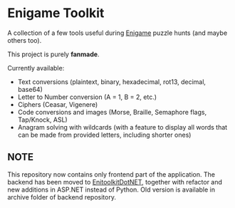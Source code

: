 # Enigame Toolkit
A collection of a few tools useful during [Enigame](https://www.enigame.com) puzzle hunts (and maybe others too).

This project is purely **fanmade**.

Currently available:
* Text conversions (plaintext, binary, hexadecimal, rot13, decimal, base64)
* Letter to Number conversion (A = 1, B = 2, etc.)
* Ciphers (Ceasar, Vigenere)
* Code conversions and images (Morse, Braille, Semaphore flags, Tap/Knock, ASL)
* Anagram solving with wildcards (with a feature to display all words that can be made from provided letters, including shorter ones)

## NOTE
This repository now contains only frontend part of the application. The backend has been moved to [EnitoolkitDotNET](https://github.com/Ves5/EnitoolkitDotNET), together with refactor and new additions in ASP.NET instead of Python. Old version is available in archive folder of backend repository.